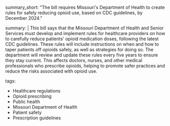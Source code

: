 summary_short: "The bill requires Missouri's Department of Health to create rules for safely reducing opioid use, based on CDC guidelines, by December 2024."

summary: |
  This bill says that the Missouri Department of Health and Senior Services must develop and implement rules for healthcare providers on how to carefully reduce patients' opioid medication doses, following the latest CDC guidelines. These rules will include instructions on when and how to taper patients off opioids safely, as well as strategies for doing so. The department will review and update these rules every five years to ensure they stay current. This affects doctors, nurses, and other medical professionals who prescribe opioids, helping to promote safer practices and reduce the risks associated with opioid use.

tags:
  - Healthcare regulations
  - Opioid prescribing
  - Public health
  - Missouri Department of Health
  - Patient safety
  - Prescription guidelines
